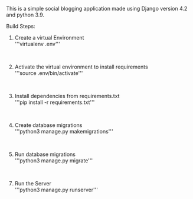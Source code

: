 This is a simple social blogging application made using Django version 4.2 and python 3.9.

Build Steps:

1. Create a virtual Environment <br />
'''virtualenv .env''' <br />
<br />

2. Activate the virtual environment to install requirements <br />
'''source .env/bin/activate''' <br />
<br />

3. Install dependencies from requirements.txt <br />
'''pip install -r requirements.txt''' <br />
<br />

4. Create database migrations <br />
'''python3 manage.py makemigrations''' <br />
<br />

5. Run database migrations <br />
'''python3 manage.py migrate''' <br />
<br />

7. Run the Server <br />
'''python3 manage.py runserver''' <br />

